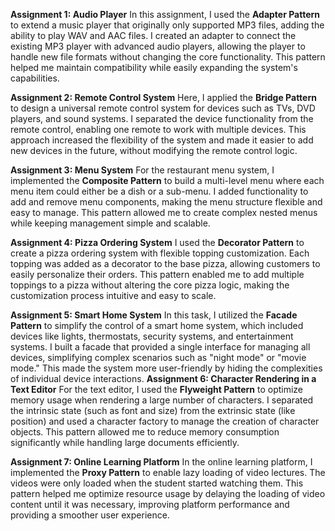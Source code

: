  **Assignment 1: Audio Player**
In this assignment, I used the **Adapter Pattern** to extend a music player that originally only supported MP3 files, adding the ability to play WAV and AAC files. I created an adapter to connect the existing MP3 player with advanced audio players, allowing the player to handle new file formats without changing the core functionality. This pattern helped me maintain compatibility while easily expanding the system's capabilities.

**Assignment 2: Remote Control System**
Here, I applied the **Bridge Pattern** to design a universal remote control system for devices such as TVs, DVD players, and sound systems. I separated the device functionality from the remote control, enabling one remote to work with multiple devices. This approach increased the flexibility of the system and made it easier to add new devices in the future, without modifying the remote control logic.

**Assignment 3: Menu System**
For the restaurant menu system, I implemented the **Composite Pattern** to build a multi-level menu where each menu item could either be a dish or a sub-menu. I added functionality to add and remove menu components, making the menu structure flexible and easy to manage. This pattern allowed me to create complex nested menus while keeping management simple and scalable.

**Assignment 4: Pizza Ordering System**
I used the **Decorator Pattern** to create a pizza ordering system with flexible topping customization. Each topping was added as a decorator to the base pizza, allowing customers to easily personalize their orders. This pattern enabled me to add multiple toppings to a pizza without altering the core pizza logic, making the customization process intuitive and easy to scale.

**Assignment 5: Smart Home System**
In this task, I utilized the **Facade Pattern** to simplify the control of a smart home system, which included devices like lights, thermostats, security systems, and entertainment systems. I built a facade that provided a single interface for managing all devices, simplifying complex scenarios such as "night mode" or "movie mode." This made the system more user-friendly by hiding the complexities of individual device interactions.
**Assignment 6:  Character Rendering in a Text Editor**
For the text editor, I used the **Flyweight Pattern** to optimize memory usage when rendering a large number of characters. I separated the intrinsic state (such as font and size) from the extrinsic state (like position) and used a character factory to manage the creation of character objects. This pattern allowed me to reduce memory consumption significantly while handling large documents efficiently.

**Assignment 7: Online Learning Platform**
In the online learning platform, I implemented the **Proxy Pattern** to enable lazy loading of video lectures. The videos were only loaded when the student started watching them. This pattern helped me optimize resource usage by delaying the loading of video content until it was necessary, improving platform performance and providing a smoother user experience.
